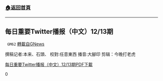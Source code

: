 ###  [:house:返回首頁](https://github.com/ourhimalayas/txt)
---

## 每日重要Twitter播报（中文）12/13期
` GM62` [轉載自GNews](https://gnews.org/zh-hans/649491/)

撰稿记者:本来、石頭、
 校對:任意東西
 播音:大腳印 
剪辑：今晚打老虎

[每日重要Twitter播报（中文）12/13期PDF](https://gnews-media-offload.s3.amazonaws.com/wp-content/uploads/2020/12/14112327/12-13-P.pdf)[下載](https://gnews-media-offload.s3.amazonaws.com/wp-content/uploads/2020/12/14112327/12-13-P.pdf)

0
